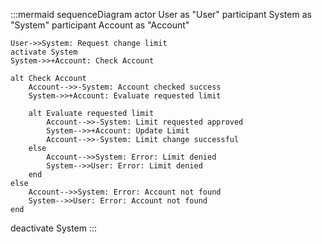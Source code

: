 :::mermaid
sequenceDiagram
actor User as "User"
participant System as "System"
participant Account as "Account"

    User->>System: Request change limit
    activate System
    System->>+Account: Check Account
    
    alt Check Account
        Account-->>-System: Account checked success
        System->>+Account: Evaluate requested limit
        
        alt Evaluate requested limit
            Account-->>-System: Limit requested approved
            System-->>+Account: Update Limit
            Account-->>-System: Limit change successful
        else
            Account-->>System: Error: Limit denied
            System-->>User: Error: Limit denied
        end
    else 
        Account-->>System: Error: Account not found
        System-->>User: Error: Account not found
    end
deactivate System
:::